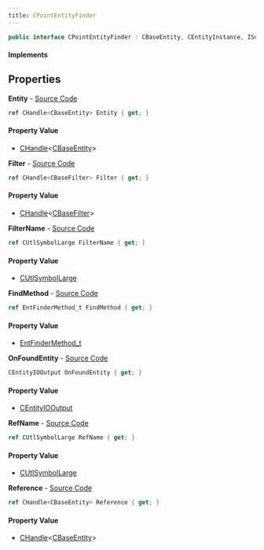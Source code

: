 ```yaml
---
title: CPointEntityFinder
---
```


```csharp
public interface CPointEntityFinder : CBaseEntity, CEntityInstance, ISchemaClass<CEntityInstance>, ISchemaClass<CBaseEntity>, ISchemaClass<CPointEntityFinder>, ISchemaField, ISchemaClass, INativeHandle
```

#### Implements

## Properties

**Entity** - [Source Code](https://github.com/swiftly-solution/swiftlys2/blob/master/managed/src/SwiftlyS2.Generated/Schemas/Interfaces/CPointEntityFinder.cs#L16)

```csharp
ref CHandle<CBaseEntity> Entity { get; }
```

#### Property Value

- [CHandle](/docs/api/shared/natives/chandle-1)<[CBaseEntity](/docs/api/shared/schemadefinitions/cbaseentity)>

**Filter** - [Source Code](https://github.com/swiftly-solution/swiftlys2/blob/master/managed/src/SwiftlyS2.Generated/Schemas/Interfaces/CPointEntityFinder.cs#L20)

```csharp
ref CHandle<CBaseFilter> Filter { get; }
```

#### Property Value

- [CHandle](/docs/api/shared/natives/chandle-1)<[CBaseFilter](/docs/api/shared/schemadefinitions/cbasefilter)>

**FilterName** - [Source Code](https://github.com/swiftly-solution/swiftlys2/blob/master/managed/src/SwiftlyS2.Generated/Schemas/Interfaces/CPointEntityFinder.cs#L18)

```csharp
ref CUtlSymbolLarge FilterName { get; }
```

#### Property Value

- [CUtlSymbolLarge](/docs/api/shared/natives/cutlsymbollarge)

**FindMethod** - [Source Code](https://github.com/swiftly-solution/swiftlys2/blob/master/managed/src/SwiftlyS2.Generated/Schemas/Interfaces/CPointEntityFinder.cs#L26)

```csharp
ref EntFinderMethod_t FindMethod { get; }
```

#### Property Value

- [EntFinderMethod_t](/docs/api/shared/schemadefinitions/entfindermethod_t)

**OnFoundEntity** - [Source Code](https://github.com/swiftly-solution/swiftlys2/blob/master/managed/src/SwiftlyS2.Generated/Schemas/Interfaces/CPointEntityFinder.cs#L28)

```csharp
CEntityIOOutput OnFoundEntity { get; }
```

#### Property Value

- [CEntityIOOutput](/docs/api/shared/schemadefinitions/centityiooutput)

**RefName** - [Source Code](https://github.com/swiftly-solution/swiftlys2/blob/master/managed/src/SwiftlyS2.Generated/Schemas/Interfaces/CPointEntityFinder.cs#L22)

```csharp
ref CUtlSymbolLarge RefName { get; }
```

#### Property Value

- [CUtlSymbolLarge](/docs/api/shared/natives/cutlsymbollarge)

**Reference** - [Source Code](https://github.com/swiftly-solution/swiftlys2/blob/master/managed/src/SwiftlyS2.Generated/Schemas/Interfaces/CPointEntityFinder.cs#L24)

```csharp
ref CHandle<CBaseEntity> Reference { get; }
```

#### Property Value

- [CHandle](/docs/api/shared/natives/chandle-1)<[CBaseEntity](/docs/api/shared/schemadefinitions/cbaseentity)>

